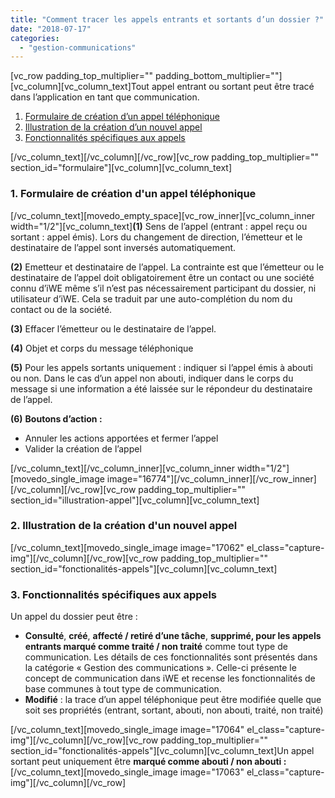 ```yaml
---
title: "Comment tracer les appels entrants et sortants d’un dossier ?"
date: "2018-07-17"
categories: 
  - "gestion-communications"
---
```


\[vc\_row padding\_top\_multiplier="" padding\_bottom\_multiplier=""\]\[vc\_column\]\[vc\_column\_text\]Tout appel entrant ou sortant peut être tracé dans l’application en tant que communication.

1. [Formulaire de création d’un appel téléphonique](#formulaire)
2. [Illustration de la création d’un nouvel appel](#illustration-appel)
3. [Fonctionnalités spécifiques aux appels](#fonctionnalités-appels)

\[/vc\_column\_text\]\[/vc\_column\]\[/vc\_row\]\[vc\_row padding\_top\_multiplier="" section\_id="formulaire"\]\[vc\_column\]\[vc\_column\_text\]

### **1\. Formulaire de création d'un appel téléphonique**

\[/vc\_column\_text\]\[movedo\_empty\_space\]\[vc\_row\_inner\]\[vc\_column\_inner width="1/2"\]\[vc\_column\_text\]**(1)** Sens de l’appel (entrant : appel reçu ou sortant : appel émis). Lors du changement de direction, l’émetteur et le destinataire de l’appel sont inversés automatiquement.

**(2)** Emetteur et destinataire de l’appel. La contrainte est que l’émetteur ou le destinataire de l’appel doit obligatoirement être un contact ou une société connu d’iWE même s’il n’est pas nécessairement participant du dossier, ni utilisateur d’iWE. Cela se traduit par une auto-complétion du nom du contact ou de la société.

**(3)** Effacer l’émetteur ou le destinataire de l’appel.

**(4)** Objet et corps du message téléphonique

**(5)** Pour les appels sortants uniquement : indiquer si l’appel émis à abouti ou non. Dans le cas d’un appel non abouti, indiquer dans le corps du message si une information a été laissée sur le répondeur du destinataire de l’appel.

**(6)** **Boutons d’action :**

- Annuler les actions apportées et fermer l’appel
- Valider la création de l’appel

\[/vc\_column\_text\]\[/vc\_column\_inner\]\[vc\_column\_inner width="1/2"\]\[movedo\_single\_image image="16774"\]\[/vc\_column\_inner\]\[/vc\_row\_inner\]\[/vc\_column\]\[/vc\_row\]\[vc\_row padding\_top\_multiplier="" section\_id="illustration-appel"\]\[vc\_column\]\[vc\_column\_text\]

### **2\. Illustration de la création d'un nouvel appel**

\[/vc\_column\_text\]\[movedo\_single\_image image="17062" el\_class="capture-img"\]\[/vc\_column\]\[/vc\_row\]\[vc\_row padding\_top\_multiplier="" section\_id="fonctionalités-appels"\]\[vc\_column\]\[vc\_column\_text\]

### **3\. Fonctionnalités spécifiques aux appels**

Un appel du dossier peut être :

- **Consulté**, **créé**, **affecté / retiré d’une tâche**, **supprimé, pour les appels entrants marqué comme traité / non traité** comme tout type de communication. Les détails de ces fonctionnalités sont présentés dans la catégorie « Gestion des communications ». Celle-ci présente le concept de communication dans iWE et recense les fonctionnalités de base communes à tout type de communication.
- **Modifié** : la trace d’un appel téléphonique peut être modifiée quelle que soit ses propriétés (entrant, sortant, abouti, non abouti, traité, non traité)

\[/vc\_column\_text\]\[movedo\_single\_image image="17064" el\_class="capture-img"\]\[/vc\_column\]\[/vc\_row\]\[vc\_row padding\_top\_multiplier="" section\_id="fonctionalités-appels"\]\[vc\_column\]\[vc\_column\_text\]Un appel sortant peut uniquement être **marqué comme abouti / non abouti :**\[/vc\_column\_text\]\[movedo\_single\_image image="17063" el\_class="capture-img"\]\[/vc\_column\]\[/vc\_row\]
